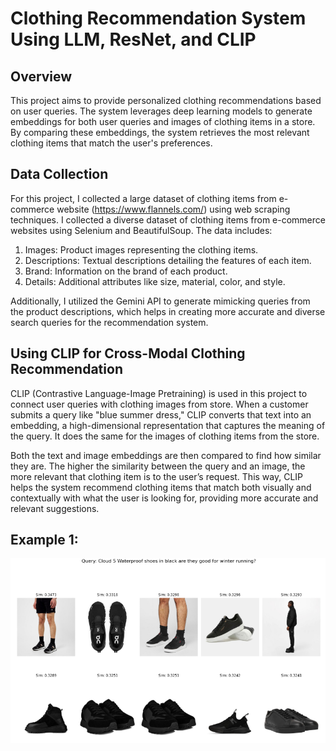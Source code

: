 # Clothing Recommendation System Using LLM, ResNet, and CLIP
## Overview
This project aims to provide personalized clothing recommendations based on user queries. The system leverages deep learning models to generate embeddings for both user queries and images of clothing items in a store. By comparing these embeddings, the system retrieves the most relevant clothing items that match the user's preferences.

## Data Collection
For this project, I collected a large dataset of clothing items from e-commerce website (https://www.flannels.com/) using web scraping techniques. I collected a diverse dataset of clothing items from e-commerce websites using Selenium and BeautifulSoup. The data includes:

1. Images: Product images representing the clothing items.
2. Descriptions: Textual descriptions detailing the features of each item.
3. Brand: Information on the brand of each product.
4. Details: Additional attributes like size, material, color, and style.

Additionally, I utilized the Gemini API to generate mimicking queries from the product descriptions, which helps in creating more accurate and diverse search queries for the recommendation system.

## Using CLIP for Cross-Modal Clothing Recommendation
CLIP (Contrastive Language-Image Pretraining) is used in this project to connect user queries with clothing images from store. When a customer submits a query like "blue summer dress," CLIP converts that text into an embedding, a high-dimensional representation that captures the meaning of the query. It does the same for the images of clothing items from the store.

Both the text and image embeddings are then compared to find how similar they are. The higher the similarity between the query and an image, the more relevant that clothing item is to the user’s request. This way, CLIP helps the system recommend clothing items that match both visually and contextually with what the user is looking for, providing more accurate and relevant suggestions.

## Example 1:
![Clothing Example](boots.png)

